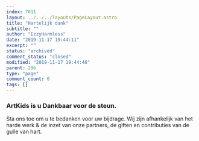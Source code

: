 ```yaml
---
index: 7011
layout: ../../../layouts/PageLayout.astro
title: "Hartelijk dank"
subtitle: ""
author: "EzzyHarmless"
date: "2019-11-17 19:44:11"
excerpt: ""
status: "archived"
comment_status: "closed"
modified: "2019-11-17 19:44:46"
parent: 296
type: "page"
comment_count: 0
tags: []
---
```


### ArtKids is u Dankbaar <span class="has-text-calm is-size-4">voor de steun.</span>

Sta ons toe om u te bedanken voor uw bijdrage. Wij zijn afhankelijk van het harde werk & de inzet van onze partners, de giften en contributies van de gulle van hart.